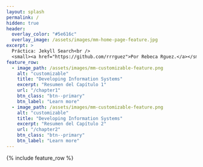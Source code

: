 ```yaml
---
layout: splash
permalink: /
hidden: true
header:
  overlay_color: "#5e616c"
  overlay_image: /assets/images/mm-home-page-feature.jpg
excerpt: >
  Práctica: Jekyll Search<br />
  <small><a href="https://github.com/rrrguez">Por Rebeca Rguez.</a></small>
feature_row:
  - image_path: /assets/images/mm-customizable-feature.png
    alt: "customizable"
    title: "Developing Information Systems"
    excerpt: "Resumen del Capítulo 1"
    url: "/chapter1"
    btn_class: "btn--primary"
    btn_label: "Learn more"     
  - image_path: /assets/images/mm-customizable-feature.png
    alt: "customizable"
    title: "Developing Information Systems"
    excerpt: "Resumen del Capítulo 2"
    url: "/chapter2"
    btn_class: "btn--primary"
    btn_label: "Learn more"
---
```


{% include feature_row %}
